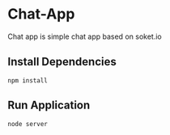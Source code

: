 # Chat-App
Chat app is simple chat app based on soket.io


## Install Dependencies

```shell
npm install
```

## Run Application

```shell
node server
```